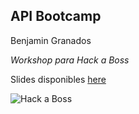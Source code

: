 ## API Bootcamp
Benjamin Granados

*Workshop para Hack a Boss*

Slides disponibles [here](https://speakerdeck.com/benjagm/api-bootcamp)

![Hack a Boss](https://global-uploads.webflow.com/5f3108520188e7588ef687b1/620e82ff8680cd26532fff29_Logotipo%20HACK%20A%20BOSS_white%20100%20px.svg)

